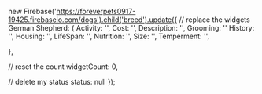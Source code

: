 new Firebase('https://foreverpets0917-19425.firebaseio.com/dogs').child('breed').update({
   // replace the widgets
   German Shepherd: {
      Activity: '',
      Cost: '',
	  Description: '',
	  Grooming: ''
      History: '',
      Housing: '',
      LifeSpan: '',
      Nutrition: '',
      Size: '',
      Temperment: '',
		
   },

  // reset the count
   widgetCount: 0,

  // delete my status
   status: null
});